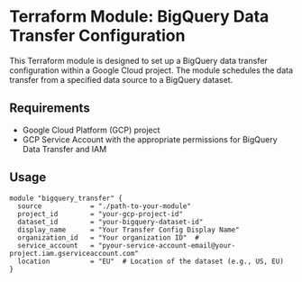 # Terraform Module: BigQuery Data Transfer Configuration

This Terraform module is designed to set up a BigQuery data transfer configuration within a Google Cloud project. The module  schedules the data transfer from a specified data source to a BigQuery dataset.

## Requirements

- Google Cloud Platform (GCP) project
- GCP Service Account with the appropriate permissions for BigQuery Data Transfer and IAM

## Usage

```
module "bigquery_transfer" {
  source            = "./path-to-your-module"
  project_id        = "your-gcp-project-id"
  dataset_id        = "your-bigquery-dataset-id"
  display_name      = "Your Transfer Config Display Name"
  organization_id   = "Your organization ID"  #
  service_account   = "pyour-service-account-email@your-project.iam.gserviceaccount.com"
  location          = "EU"  # Location of the dataset (e.g., US, EU)
}

